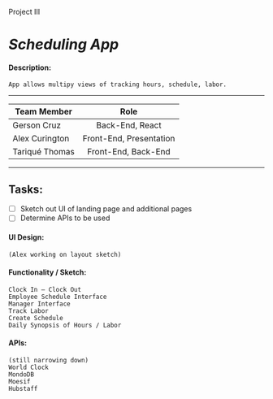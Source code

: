 Project III

# *Scheduling App*

#### Description: 
```
App allows multipy views of tracking hours, schedule, labor.
```

---


| Team Member | Role |
| ------ | :-----------: |
| Gerson Cruz | Back-End, React |
| Alex Curington | Front-End, Presentation |
| Tariqué Thomas | Front-End, Back-End |


---


## Tasks:
- [ ] Sketch out UI of landing page and additional pages
- [ ] Determine APIs to be used

#### UI Design:
```
(Alex working on layout sketch)
```

#### Functionality / Sketch:
```
Clock In – Clock Out 
Employee Schedule Interface
Manager Interface
Track Labor
Create Schedule
Daily Synopsis of Hours / Labor
```

#### APIs: 
```
(still narrowing down)
World Clock
MondoDB
Moesif 
Hubstaff
```
